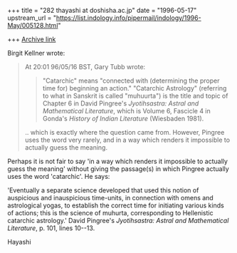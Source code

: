 +++
title = "282 thayashi at doshisha.ac.jp"
date = "1996-05-17"
upstream_url = "https://list.indology.info/pipermail/indology/1996-May/005128.html"

+++
[Archive link](https://list.indology.info/pipermail/indology/1996-May/005128.html)

Birgit Kellner wrote:
>At 20:01 96/05/16 BST, Gary Tubb wrote:
>>"Catarchic" means "connected with (determining the proper time for)
>>beginning an action."  "Catarchic Astrology" (referring to what in
>>Sanskrit is called "muhuurta") is the title and topic of Chapter 6 in
>>David Pingree's _Jyotihsastra: Astral and Mathematical Literature_,
>>which is Volume 6, Fascicle 4 in Gonda's _History of Indian Literature_
>>(Wiesbaden 1981).
>
>.. which is exactly where the question came from. However, Pingree uses the
>word very rarely, and in a way which renders it impossible to actually guess
>the meaning.  

Perhaps it is not fair to say 'in a way which renders it impossible to
actually guess the meaning' without giving the passage(s) in which Pingree
actually uses the word 'catarchic'.  He says:

'Eventually a separate science developed that used this notion of
auspicious and inauspicious time-units, in connection with omens and
astrological yogas, to establish the correct time for initiating various
kinds of actions; this is the science of muhurta, corresponding to
Hellenistic catarchic astrology.'
David Pingree's _Jyotihsastra: Astral and Mathematical Literature_, p. 101,
lines 10--13.

Hayashi





